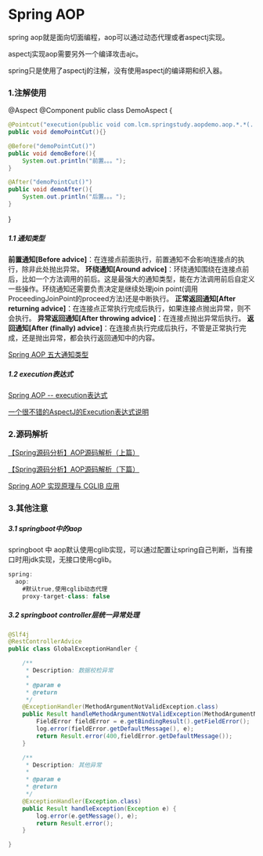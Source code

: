 # Spring AOP

spring aop就是面向切面编程，aop可以通过动态代理或者aspectj实现。

aspectj实现aop需要另外一个编译攻击ajc。

spring只是使用了aspectj的注解，没有使用aspectj的编译期和织入器。

### 1.注解使用

@Aspect
@Component
public class DemoAspect {

```java
@Pointcut("execution(public void com.lcm.springstudy.aopdemo.aop.*.*(..))")
public void demoPointCut(){}

@Before("demoPointCut()")
public void demoBefore(){
    System.out.println("前置。。。");
}

@After("demoPointCut()")
public void demoAfter(){
    System.out.println("后置。。。");
}
```

}

##### 1.1 通知类型

**前置通知[Before advice]**：在连接点前面执行，前置通知不会影响连接点的执行，除非此处抛出异常。 
**环绕通知[Around advice]**：环绕通知围绕在连接点前后，比如一个方法调用的前后。这是最强大的通知类型，能在方法调用前后自定义一些操作。环绕通知还需要负责决定是继续处理join point(调用ProceedingJoinPoint的proceed方法)还是中断执行。 
**正常返回通知[After returning advice]**：在连接点正常执行完成后执行，如果连接点抛出异常，则不会执行。 
**异常返回通知[After throwing advice]**：在连接点抛出异常后执行。 
**返回通知[After (finally) advice]**：在连接点执行完成后执行，不管是正常执行完成，还是抛出异常，都会执行返回通知中的内容。 

[Spring AOP 五大通知类型](https://www.cnblogs.com/chuijingjing/p/9806651.html)


##### 1.2 execution表达式

[Spring AOP -- execution表达式](https://my.oschina.net/u/1251536/blog/1631705)

[一个很不错的AspectJ的Execution表达式说明](https://blog.csdn.net/kq721/article/details/70255855)


### 2.源码解析

[【Spring源码分析】AOP源码解析（上篇）](https://www.cnblogs.com/xrq730/p/6753160.html) 	

[【Spring源码分析】AOP源码解析（下篇）](https://www.cnblogs.com/xrq730/p/6757608.html)

[Spring AOP 实现原理与 CGLIB 应用](https://www.ibm.com/developerworks/cn/java/j-lo-springaopcglib/)	

### 3.其他注意

##### 3.1 springboot中的aop

springboot 中 aop默认使用cglib实现，可以通过配置让spring自己判断，当有接口时用jdk实现，无接口使用cglib。

```java
spring:
  aop:
    #默认true,使用cglib动态代理
    proxy-target-class: false      
```

##### 3.2 springboot controller层统一异常处理

```java
@Slf4j
@RestControllerAdvice
public class GlobalExceptionHandler {

    /**
     * Description: 数据校检异常
     *
     * @param e
     * @return
     */
    @ExceptionHandler(MethodArgumentNotValidException.class)
    public Result handleMethodArgumentNotValidException(MethodArgumentNotValidException e) {
        FieldError fieldError = e.getBindingResult().getFieldError();
        log.error(fieldError.getDefaultMessage(), e);
        return Result.error(400,fieldError.getDefaultMessage());
    }

    /**
     * Description: 其他异常
     *
     * @param e
     * @return
     */
    @ExceptionHandler(Exception.class)
    public Result handleException(Exception e) {
        log.error(e.getMessage(), e);
        return Result.error();
    }

}
```